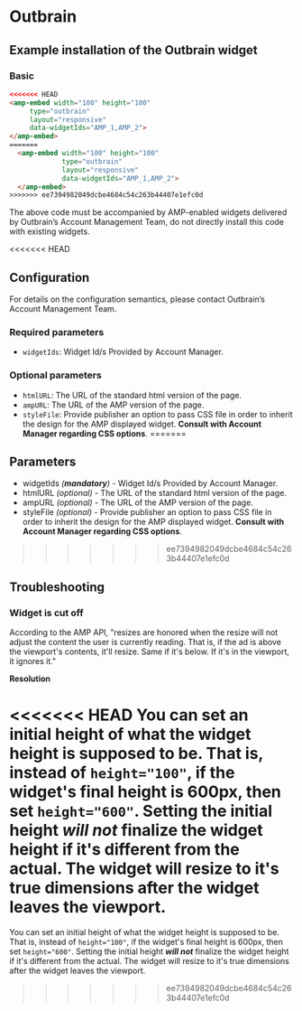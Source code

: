 <!---
Copyright 2015 The AMP HTML Authors. All Rights Reserved.

Licensed under the Apache License, Version 2.0 (the "License");
you may not use this file except in compliance with the License.
You may obtain a copy of the License at

      http://www.apache.org/licenses/LICENSE-2.0

Unless required by applicable law or agreed to in writing, software
distributed under the License is distributed on an "AS-IS" BASIS,
WITHOUT WARRANTIES OR CONDITIONS OF ANY KIND, either express or implied.
See the License for the specific language governing permissions and
limitations under the License.
-->

# Outbrain

## Example installation of the Outbrain widget

### Basic

```html
<<<<<<< HEAD
<amp-embed width="100" height="100"
     type="outbrain"
     layout="responsive"
     data-widgetIds="AMP_1,AMP_2">
</amp-embed>
=======
  <amp-embed width="100" height="100"
             type="outbrain"
             layout="responsive"
             data-widgetIds="AMP_1,AMP_2">
  </amp-embed>
>>>>>>> ee7394982049dcbe4684c54c263b44407e1efc0d
```

The above code must be accompanied by AMP-enabled widgets delivered by Outbrain’s Account Management Team, do not directly install this code with existing widgets.

<<<<<<< HEAD
## Configuration

For details on the configuration semantics, please contact Outbrain’s Account Management Team.

### Required parameters

- `widgetIds`: Widget Id/s Provided by Account Manager.

### Optional parameters

- `htmlURL`: The URL of the standard html version of the page.
- `ampURL`: The URL of the AMP version of the page.
- `styleFile`: Provide publisher an option to pass CSS file in order to inherit the design for the AMP displayed widget. **Consult with Account Manager regarding CSS options**.
=======
## Parameters

- widgetIds *(**mandatory**)* - Widget Id/s Provided by Account Manager.
- htmlURL *(optional)* - The URL of the standard html version of the page.
- ampURL *(optional)* - The URL of the AMP version of the page.
- styleFile *(optional)* - Provide publisher an option to pass CSS file in order to inherit the design for the AMP displayed widget. **Consult with Account Manager regarding CSS options**.
>>>>>>> ee7394982049dcbe4684c54c263b44407e1efc0d

## Troubleshooting 

### Widget is cut off

According to the AMP API, "resizes are honored when the resize will not adjust the content the user is currently reading.  That is, if the ad is above the viewport's contents, it'll resize. Same if it's below. If it's in the viewport, it ignores it."

**Resolution**

<<<<<<< HEAD
 You can set an initial height of what the widget height is supposed to be. That is, instead of `height="100"`, if the widget's final height is 600px, then set `height="600"`. Setting the initial height ***will not*** finalize the widget height if it's different from the actual. The widget will resize to it's true dimensions after the widget leaves the viewport.
=======
 You can set an initial height of what the widget height is supposed to be. That is, instead of ```height="100"```, if the widget's final height is 600px, then set ```height="600"```. Setting the initial height ***will not*** finalize the widget height if it's different from the actual. The widget will resize to it's true dimensions after the widget leaves the viewport.
>>>>>>> ee7394982049dcbe4684c54c263b44407e1efc0d
